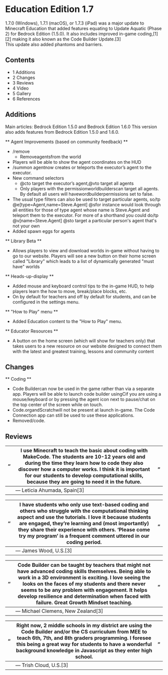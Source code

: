 # Education Edition 1.7
1.7.0 (Windows), 1.7.1 (macOS), or 1.7.3 (iPad) was a major update to Minecraft Education that added features equating to Update Aquatic (Phase 2) for Bedrock Edition (1.5.0). It also includes improved in-game coding,[1][2] making it also known as the Code Builder Update.[3]  
This update also added phantoms and barriers.

## Contents
- 1 Additions
- 2 Changes
- 3 Reviews
- 4 Video
- 5 Gallery
- 6 References

## Additions
Main articles: Bedrock Edition 1.5.0 and Bedrock Edition 1.6.0
This version also adds features from Bedrock Edition 1.5.0 and 1.6.0.

** Agent Improvements (based on community feedback) **
- /remove
	- Removeagentsfrom the world
- Players will be able to show the agent coordinates on the HUD
- /summon agentnow creates or teleports the executor’s agent to the executor.
- New command selectors
	- @cto target the executor’s agent,@vto target all agents
	- Only players with the permissionworldbuilderscan target all agents. By default all users will havewordbuilderpermissions set to false.
- The usual type filters can also be used to target particular agents, so/tp @e[type=Agent,name=Steve.Agent] @sfor instance would look through all entities for those of type agent whose name is Steve.Agent and teleport them to the executor. For more of a shorthand you could do/tp @v[name=Steve.Agent] @sto target a particular person's agent that's not your own
- Added spawn eggs for agents

** Library Beta **
- Allows players to view and download worlds in-game without having to go to our website. Players will see a new button on their home screen called "Library" which leads to a list of dynamically generated "must have" worlds

** Heads-up-display **
- Added mouse and keyboard control tips to the in-game HUD, to help players learn the how to move, break/place blocks, etc.
- On by default for teachers and off by default for students, and can be configured in the settings menu.

** "How to Play" menu **
- Added Education content to the "How to Play" menu.

** Educator Resources **
- A button on the home screen (which will show for teachers only) that takes users to a new resource on our website designed to connect them with the latest and greatest training, lessons and community content

## Changes
** Coding **
- Code Buildercan now be used in the game rather than via a separate app. Players will be able to launch code builder usingCif you are using a mouse/keyboard or by pressing the agent icon next to pause/chat on the top center of the screen while on touch.
- Code.organdScratchwill not be present at launch in-game. The Code Connection app can still be used to use these applications.
- Removed/code.

## Reviews
| “ | I use Minecraft to teach the basic about coding with MakeCode. The students are 10-12 years old and during the time they learn how to code they also discover how a computer works. I think it is important for our students to develop computational skills, because they are going to need it in the future. | „ |
|---|----------------------------------------------------------------------------------------------------------------------------------------------------------------------------------------------------------------------------------------------------------------------------------------------------------------|---|
|   | — Leticia Ahumada, Spain[3]                                                                                                                                                                                                                                                                                    |   |

| “ | I have students who only use text-based coding and others who struggle with the computational thinking aspect and use the tutorials. I love it because students are engaged, they’re learning and (most importantly) they share their experience with others. ‘Please come try my program’ is a frequent comment uttered in our coding period. | „ |
|---|------------------------------------------------------------------------------------------------------------------------------------------------------------------------------------------------------------------------------------------------------------------------------------------------------------------------------------------------|---|
|   | — James Wood, U.S.[3]                                                                                                                                                                                                                                                                                                                          |   |

| “ | Code Builder can be taught by teachers that might not have advanced coding skills themselves. Being able to work in a 3D environment is exciting. I love seeing the looks on the faces of my students and there never seems to be any problem with engagement. It helps develop resilience and determination when faced with failure. Great Growth Mindset teaching. | „ |
|---|----------------------------------------------------------------------------------------------------------------------------------------------------------------------------------------------------------------------------------------------------------------------------------------------------------------------------------------------------------------------|---|
|   | — Michael Clemens, New Zealand[3]                                                                                                                                                                                                                                                                                                                                    |   |

| “ | Right now, 2 middle schools in my district are using the Code Builder and/or the CS curriculum from MEE to teach 6th, 7th, and 8th graders programming. I foresee this being a great way for students to have a wonderful background knowledge in Javascript as they enter high school. | „ |
|---|-----------------------------------------------------------------------------------------------------------------------------------------------------------------------------------------------------------------------------------------------------------------------------------------|---|
|   | — Trish Cloud, U.S.[3]                                                                                                                                                                                                                                                                  |   |


